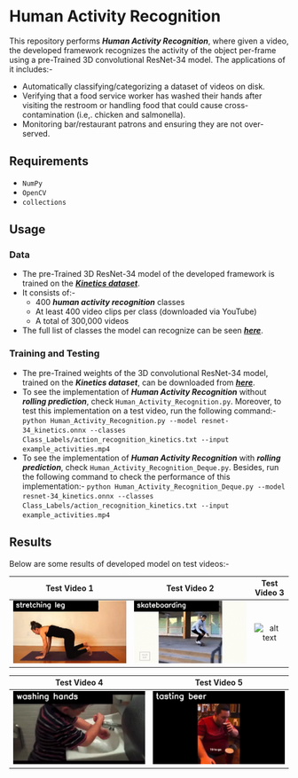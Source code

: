 # Human Activity Recognition

This repository performs ***Human Activity Recognition***, where given a video, the developed framework recognizes the activity of the object per-frame using a pre-Trained 3D convolutional ResNet-34 model. The applications of it includes:-
- Automatically classifying/categorizing a dataset of videos on disk.
- Verifying that a food service worker has washed their hands after visiting the restroom or handling food that could cause cross-contamination (i.e,. chicken and salmonella).
- Monitoring bar/restaurant patrons and ensuring they are not over-served.

## Requirements
- `NumPy`
- `OpenCV`
- `collections`

## Usage
### Data
- The pre-Trained 3D ResNet-34 model of the developed framework is trained on the [***Kinetics dataset***](https://arxiv.org/abs/1705.06950).
- It consists of:-
  - 400 ***human activity recognition*** classes
  - At least 400 video clips per class (downloaded via YouTube)
  - A total of 300,000 videos
- The full list of classes the model can recognize can be seen [***here***](https://github.com/vrajpatel9988/Human-Activity-Recognition-Using-OpenCV/blob/main/Class_Labels/action_recognition_kinetics.txt).
### Training and Testing
- The pre-Trained weights of the 3D convolutional ResNet-34 model, trained on the ***Kinetics dataset***, can be downloaded from [***here***]().
- To see the implementation of ***Human Activity Recognition*** without ***rolling prediction***, check `Human_Activity_Recognition.py`. Moreover, to test this implementation on a test video, run the following command:-
`python Human_Activity_Recognition.py --model resnet-34_kinetics.onnx --classes Class_Labels/action_recognition_kinetics.txt --input example_activities.mp4`
- To see the implementation of ***Human Activity Recognition*** with ***rolling prediction***, check `Human_Activity_Recognition_Deque.py`. Besides, run the following command to check the performance of this implementation:-
`python Human_Activity_Recognition_Deque.py --model resnet-34_kinetics.onnx --classes Class_Labels/action_recognition_kinetics.txt --input example_activities.mp4`
## Results
Below are some results of developed model on test videos:-

| Test Video 1        | Test Video 2           | Test Video 3           |
| ------------------------- |:----------------------------:|:---------------------------:|
| ![alt text](https://github.com/vrajpatel9988/Human-Activity-Recognition-Using-OpenCV/blob/main/Images/Sample1.gif) | ![alt text](https://github.com/vrajpatel9988/Human-Activity-Recognition-Using-OpenCV/blob/main/Images/Sample2.gif) | ![alt text](https://github.com/vrajpatel9988/Human-Activity-Recognition-Using-OpenCV/blob/main/Images/Sample3.gif) |

| Test Video 4        | Test Video 5           |
| ------------------------- |:----------------------------:|
| ![alt text](https://github.com/vrajpatel9988/Human-Activity-Recognition-Using-OpenCV/blob/main/Images/Sample4.gif) | ![alt text](https://github.com/vrajpatel9988/Human-Activity-Recognition-Using-OpenCV/blob/main/Images/Sample5.gif) |
